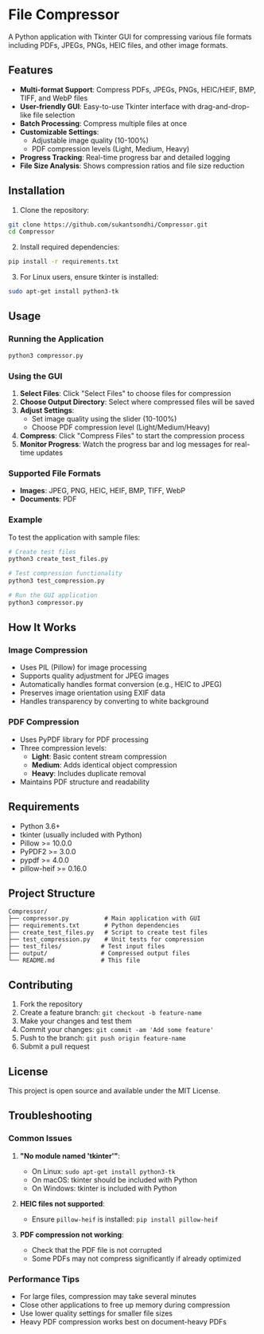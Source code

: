 # File Compressor

A Python application with Tkinter GUI for compressing various file formats including PDFs, JPEGs, PNGs, HEIC files, and other image formats.

## Features

- **Multi-format Support**: Compress PDFs, JPEGs, PNGs, HEIC/HEIF, BMP, TIFF, and WebP files
- **User-friendly GUI**: Easy-to-use Tkinter interface with drag-and-drop-like file selection
- **Batch Processing**: Compress multiple files at once
- **Customizable Settings**: 
  - Adjustable image quality (10-100%)
  - PDF compression levels (Light, Medium, Heavy)
- **Progress Tracking**: Real-time progress bar and detailed logging
- **File Size Analysis**: Shows compression ratios and file size reduction

## Installation

1. Clone the repository:
```bash
git clone https://github.com/sukantsondhi/Compressor.git
cd Compressor
```

2. Install required dependencies:
```bash
pip install -r requirements.txt
```

3. For Linux users, ensure tkinter is installed:
```bash
sudo apt-get install python3-tk
```

## Usage

### Running the Application

```bash
python3 compressor.py
```

### Using the GUI

1. **Select Files**: Click "Select Files" to choose files for compression
2. **Choose Output Directory**: Select where compressed files will be saved
3. **Adjust Settings**: 
   - Set image quality using the slider (10-100%)
   - Choose PDF compression level (Light/Medium/Heavy)
4. **Compress**: Click "Compress Files" to start the compression process
5. **Monitor Progress**: Watch the progress bar and log messages for real-time updates

### Supported File Formats

- **Images**: JPEG, PNG, HEIC, HEIF, BMP, TIFF, WebP
- **Documents**: PDF

### Example

To test the application with sample files:

```bash
# Create test files
python3 create_test_files.py

# Test compression functionality
python3 test_compression.py

# Run the GUI application
python3 compressor.py
```

## How It Works

### Image Compression
- Uses PIL (Pillow) for image processing
- Supports quality adjustment for JPEG images
- Automatically handles format conversion (e.g., HEIC to JPEG)
- Preserves image orientation using EXIF data
- Handles transparency by converting to white background

### PDF Compression
- Uses PyPDF library for PDF processing
- Three compression levels:
  - **Light**: Basic content stream compression
  - **Medium**: Adds identical object compression
  - **Heavy**: Includes duplicate removal
- Maintains PDF structure and readability

## Requirements

- Python 3.6+
- tkinter (usually included with Python)
- Pillow >= 10.0.0
- PyPDF2 >= 3.0.0
- pypdf >= 4.0.0
- pillow-heif >= 0.16.0

## Project Structure

```
Compressor/
├── compressor.py          # Main application with GUI
├── requirements.txt       # Python dependencies
├── create_test_files.py   # Script to create test files
├── test_compression.py    # Unit tests for compression
├── test_files/           # Test input files
├── output/               # Compressed output files
└── README.md             # This file
```

## Contributing

1. Fork the repository
2. Create a feature branch: `git checkout -b feature-name`
3. Make your changes and test them
4. Commit your changes: `git commit -am 'Add some feature'`
5. Push to the branch: `git push origin feature-name`
6. Submit a pull request

## License

This project is open source and available under the MIT License.

## Troubleshooting

### Common Issues

1. **"No module named 'tkinter'"**:
   - On Linux: `sudo apt-get install python3-tk`
   - On macOS: tkinter should be included with Python
   - On Windows: tkinter is included with Python

2. **HEIC files not supported**:
   - Ensure `pillow-heif` is installed: `pip install pillow-heif`

3. **PDF compression not working**:
   - Check that the PDF file is not corrupted
   - Some PDFs may not compress significantly if already optimized

### Performance Tips

- For large files, compression may take several minutes
- Close other applications to free up memory during compression
- Use lower quality settings for smaller file sizes
- Heavy PDF compression works best on document-heavy PDFs